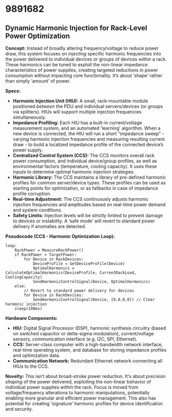 # 9891682

## Dynamic Harmonic Injection for Rack-Level Power Optimization

**Concept:** Instead of broadly altering frequency/voltage to reduce power draw, this system focuses on *injecting* specific harmonic frequencies into the power delivered to individual devices or groups of devices *within* a rack. These harmonics can be tuned to exploit the non-linear impedance characteristics of power supplies, creating targeted reductions in power consumption without impacting core functionality. It’s about ‘shape’ rather than simply ‘amount’ of power.

**Specs:**

*   **Harmonic Injection Unit (HIU):** A small, rack-mountable module positioned *between* the PDU and individual servers/devices (or groups via splitters). HIUs will support multiple injection frequencies simultaneously.
*   **Impedance Profiling:** Each HIU has a built-in current/voltage measurement system, and an automated 'learning' algorithm. When a new device is connected, the HIU will run a short "impedance sweep" - varying harmonic injection frequencies and measuring resulting current draw - to build a localized impedance profile of the connected device’s power supply.
*   **Centralized Control System (CCS):** The CCS monitors overall rack power consumption, and individual device/group profiles, as well as environmental factors (temperature, cooling capacity). It uses these inputs to determine optimal harmonic injection strategies.
*   **Harmonic Library:** The CCS maintains a library of pre-defined harmonic profiles for common server/device types. These profiles can be used as starting points for optimization, or as fallbacks in case of impedance profile corruption.
*   **Real-time Adjustment:** The CCS continuously adjusts harmonic injection frequencies and amplitudes based on real-time power demand and system conditions. 
*   **Safety Limits:**  Injection levels will be strictly limited to prevent damage to devices or instability. A ‘safe mode’ will revert to standard power delivery if anomalies are detected.

**Pseudocode (CCS - Harmonic Optimization Loop):**

```
loop:
    RackPower = MeasureRackPower()
    if RackPower > TargetPower:
        for Device in RackDevices:
            DeviceProfile = GetDeviceProfile(Device)
            OptimalHarmonics = CalculateOptimalHarmonics(DeviceProfile, CurrentRackLoad, CoolingCapacity)
            SendHarmonicControlSignal(Device, OptimalHarmonics)
    else:
        // Revert to standard power delivery for devices 
        for Device in RackDevices:
            SendHarmonicControlSignal(Device, [0,0,0,0]) // Clear harmonic injection
    sleep(100ms)
```

**Hardware Components:**

*   **HIU:**  Digital Signal Processor (DSP), harmonic synthesis circuitry (based on switched capacitor or delta-sigma modulation), current/voltage sensors, communication interface (e.g. I2C, SPI, Ethernet).
*   **CCS:**  Server-class computer with a high-bandwidth network interface, real-time operating system, and database for storing impedance profiles and optimization data.
*   **Communication Network:**  Redundant Ethernet network connecting all HIUs to the CCS.



**Novelty:** This isn’t about broad-stroke power reduction. It's about *precision shaping* of the power delivered, exploiting the non-linear behavior of individual power supplies *within* the rack.  Focus is moved from voltage/frequency alterations to harmonic manipulations, potentially enabling more granular and efficient power management. This also has potential for creating 'signature' harmonic profiles for device identification and security.